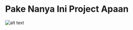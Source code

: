 # Pake Nanya Ini Project Apaan
![alt text](https://github.com/Winsdtrom5/Go-Fit-android/blob/master/pake%20nanya.png?raw=true)<br/>

